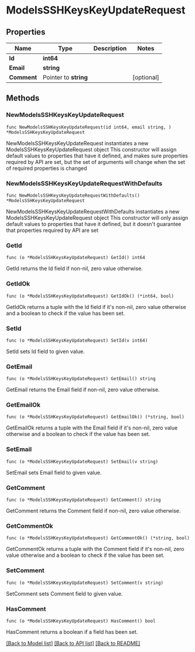 # ModelsSSHKeysKeyUpdateRequest

## Properties

Name | Type | Description | Notes
------------ | ------------- | ------------- | -------------
**Id** | **int64** |  | 
**Email** | **string** |  | 
**Comment** | Pointer to **string** |  | [optional] 

## Methods

### NewModelsSSHKeysKeyUpdateRequest

`func NewModelsSSHKeysKeyUpdateRequest(id int64, email string, ) *ModelsSSHKeysKeyUpdateRequest`

NewModelsSSHKeysKeyUpdateRequest instantiates a new ModelsSSHKeysKeyUpdateRequest object
This constructor will assign default values to properties that have it defined,
and makes sure properties required by API are set, but the set of arguments
will change when the set of required properties is changed

### NewModelsSSHKeysKeyUpdateRequestWithDefaults

`func NewModelsSSHKeysKeyUpdateRequestWithDefaults() *ModelsSSHKeysKeyUpdateRequest`

NewModelsSSHKeysKeyUpdateRequestWithDefaults instantiates a new ModelsSSHKeysKeyUpdateRequest object
This constructor will only assign default values to properties that have it defined,
but it doesn't guarantee that properties required by API are set

### GetId

`func (o *ModelsSSHKeysKeyUpdateRequest) GetId() int64`

GetId returns the Id field if non-nil, zero value otherwise.

### GetIdOk

`func (o *ModelsSSHKeysKeyUpdateRequest) GetIdOk() (*int64, bool)`

GetIdOk returns a tuple with the Id field if it's non-nil, zero value otherwise
and a boolean to check if the value has been set.

### SetId

`func (o *ModelsSSHKeysKeyUpdateRequest) SetId(v int64)`

SetId sets Id field to given value.


### GetEmail

`func (o *ModelsSSHKeysKeyUpdateRequest) GetEmail() string`

GetEmail returns the Email field if non-nil, zero value otherwise.

### GetEmailOk

`func (o *ModelsSSHKeysKeyUpdateRequest) GetEmailOk() (*string, bool)`

GetEmailOk returns a tuple with the Email field if it's non-nil, zero value otherwise
and a boolean to check if the value has been set.

### SetEmail

`func (o *ModelsSSHKeysKeyUpdateRequest) SetEmail(v string)`

SetEmail sets Email field to given value.


### GetComment

`func (o *ModelsSSHKeysKeyUpdateRequest) GetComment() string`

GetComment returns the Comment field if non-nil, zero value otherwise.

### GetCommentOk

`func (o *ModelsSSHKeysKeyUpdateRequest) GetCommentOk() (*string, bool)`

GetCommentOk returns a tuple with the Comment field if it's non-nil, zero value otherwise
and a boolean to check if the value has been set.

### SetComment

`func (o *ModelsSSHKeysKeyUpdateRequest) SetComment(v string)`

SetComment sets Comment field to given value.

### HasComment

`func (o *ModelsSSHKeysKeyUpdateRequest) HasComment() bool`

HasComment returns a boolean if a field has been set.


[[Back to Model list]](../README.md#documentation-for-models) [[Back to API list]](../README.md#documentation-for-api-endpoints) [[Back to README]](../README.md)


